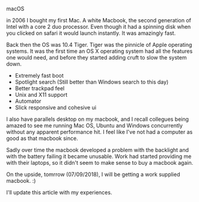 macOS

in 2006 I bought my first Mac. A white Macbook, the second generation of Intel
with a core 2 duo processor. Even though it had a spinning disk when you clicked
on safari it would launch instantly. It was amazingly fast.

Back then the OS was 10.4 Tiger. Tiger was the pinnicle of Apple operating
systems. It was the first time an OS X operating system had all the features
one would need, and before they started adding cruft to slow the system down.

* Extremely fast boot
* Spotlight search (Still better than Windows search to this day)
* Better trackpad feel
* Unix and X11 support
* Automator
* Slick responsive and cohesive ui

I also have parallels desktop on my macbook, and I recall collegues being
amazed to see me running Mac OS, Ubuntu and Windows concurrently without
any apparent performance hit. I feel like I've not had a computer as good as 
that macbook since.

Sadly over time the macbook developed a problem with the backlight and with the
battery failing it became unusable. Work had started providing me with their
laptops, so it didn't seem to make sense to buy a macbook again.

On the upside, tomrrow (07/09/2018), I will be getting a work supplied macbook. 
 :)

I'll update this article with my experiences.
